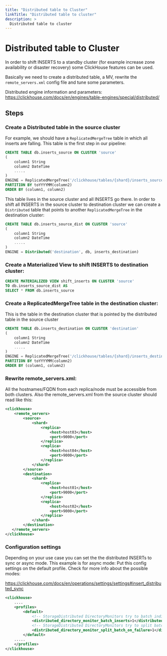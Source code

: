 ```yaml
---
title: "Distributed table to Cluster"
linkTitle: "Distributed table to cluster"
description: >
  Distributed table to cluster
---
```


# Distributed table to Cluster

In order to shift INSERTS to a standby cluster (for example increase zone availability or disaster recovery) some ClickHouse features can be used.

Basically we need to create a distributed table, a MV, rewrite the `remote_servers.xml` config file and tune some parameters.

Distributed engine information and parameters:
https://clickhouse.com/docs/en/engines/table-engines/special/distributed/

## Steps

### Create a Distributed table in the source cluster

For example, we should have a `ReplicatedMergeTree` table in which all inserts are falling. This table is the first step in our pipeline:

```sql
CREATE TABLE db.inserts_source ON CLUSTER 'source'
(
    column1 String
    column2 DateTime
    .....
)
ENGINE = ReplicatedMergeTree('/clickhouse/tables/{shard}/inserts_source', '{replica}')
PARTITION BY toYYYYMM(column2)
ORDER BY (column1, column2)
```

This table lives in the source cluster and all INSERTS go there. In order to shift all INSERTS in the source cluster to destination cluster we can create a `Distributed` table that points to another `ReplicatedMergeTree` in the destination cluster:

```sql
CREATE TABLE db.inserts_source_dist ON CLUSTER 'source'
(
    column1 String
    column2 DateTime
    .....
)
ENGINE = Distributed('destination', db, inserts_destination)
```

### Create a Materialized View to shift INSERTS to destination cluster:

```sql
CREATE MATERIALIZED VIEW shift_inserts ON CLUSTER 'source'
TO db.inserts_source_dist AS
SELECT * FROM db.inserts_source
```

### Create a ReplicatedMergeTree table in the destination cluster:

This is the table in the destination cluster that is pointed by the distributed table in the source cluster

```sql
CREATE TABLE db.inserts_destination ON CLUSTER 'destination'
(
    column1 String
    column2 DateTime
    .....
)
ENGINE = ReplicatedMergeTree('/clickhouse/tables/{shard}/inserts_destination', '{replica}')
PARTITION BY toYYYYMM(column2)
ORDER BY (column1, column2)
```

### Rewrite remote_servers.xml:

All the hostnames/FQDN from each replica/node must be accessible from both clusters. Also the remote_servers.xml from the source cluster should read like this:

```xml
<clickhouse>
    <remote_servers>
        <source>   
            <shard>
                <replica>
                    <host>host03</host>
                    <port>9000</port>
                </replica>
                <replica>
                    <host>host04</host>
                    <port>9000</port>
                </replica>
            </shard>
        </source>
        <destination>   
            <shard>
                <replica>
                    <host>host01</host>
                    <port>9000</port>
                </replica>
                <replica>
                    <host>host02</host>
                    <port>9000</port>
                </replica>
            </shard>
        </destination>
   </remote_servers>
</clickhouse>
```

### Configuration settings

Depending on your use case you can set the the distributed INSERTs to sync or async mode. This example is for async mode:
Put this config settings on the default profile. Check for more info about the possible modes:

https://clickhouse.com/docs/en/operations/settings/settings#insert_distributed_sync

```xml
<clickhouse>
    ....
    <profiles>
        <default>
            <!-- StorageDistributed DirectoryMonitors try to batch individual inserts into bigger ones to increase performance -->
            <distributed_directory_monitor_batch_inserts>1</distributed_directory_monitor_batch_inserts>
            <!-- StorageDistributed DirectoryMonitors try to split batch into smaller in case of failures -->
            <distributed_directory_monitor_split_batch_on_failure>1</distributed_directory_monitor_split_batch_on_failure>
        </default>
    .....
    </profiles>
</clickhouse>
```
